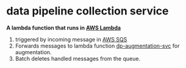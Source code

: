 data pipeline collection service
========

__A lambda function that runs in [AWS Lambda](http://aws.amazon.com/lambda/)__

1. triggered by incoming message in [AWS SQS](http://aws.amazon.com/sqs/)
2. Forwards messages to lambda function [dp-augmentation-svc](https://github.com/skawtus/dp-augmentation-svc) for augmentation.
3. Batch deletes handled messages from the queue.

